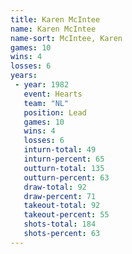 ```yaml
---
title: Karen McIntee
name: Karen McIntee
name-sort: McIntee, Karen
games: 10
wins: 4
losses: 6
years:
 - year: 1982
   event: Hearts
   team: "NL"
   position: Lead
   games: 10
   wins: 4
   losses: 6
   inturn-total: 49
   inturn-percent: 65
   outturn-total: 135
   outturn-percent: 63
   draw-total: 92
   draw-percent: 71
   takeout-total: 92
   takeout-percent: 55
   shots-total: 184
   shots-percent: 63
---
```

